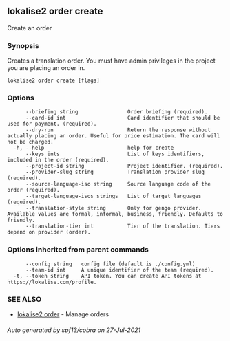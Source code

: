 ## lokalise2 order create

Create an order

### Synopsis

Creates a translation order. You must have admin privileges in the project you are placing an order in.

```
lokalise2 order create [flags]
```

### Options

```
      --briefing string                Order briefing (required).
      --card-id int                    Card identifier that should be used for payment. (required).
      --dry-run                        Return the response without actually placing an order. Useful for price estimation. The card will not be charged.
  -h, --help                           help for create
      --keys ints                      List of keys identifiers, included in the order (required).
      --project-id string              Project identifier. (required).
      --provider-slug string           Translation provider slug (required).
      --source-language-iso string     Source language code of the order (required).
      --target-language-isos strings   List of target languages (required).
      --translation-style string       Only for gengo provider. Available values are formal, informal, business, friendly. Defaults to friendly.
      --translation-tier int           Tier of the translation. Tiers depend on provider (order).
```

### Options inherited from parent commands

```
      --config string   config file (default is ./config.yml)
      --team-id int     A unique identifier of the team (required).
  -t, --token string    API token. You can create API tokens at https://lokalise.com/profile.
```

### SEE ALSO

* [lokalise2 order](lokalise2_order.md)	 - Manage orders

###### Auto generated by spf13/cobra on 27-Jul-2021
